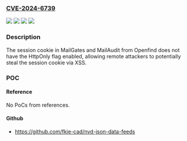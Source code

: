 ### [CVE-2024-6739](https://cve.mitre.org/cgi-bin/cvename.cgi?name=CVE-2024-6739)
![](https://img.shields.io/static/v1?label=Product&message=MailAudit&color=blue)
![](https://img.shields.io/static/v1?label=Product&message=MailGates&color=blue)
![](https://img.shields.io/static/v1?label=Version&message=all%3C%20V6.0%206.1.7.040%20&color=brighgreen)
![](https://img.shields.io/static/v1?label=Vulnerability&message=CWE-1004%20Sensitive%20Cookie%20Without%20'HttpOnly'%20Flag&color=brighgreen)

### Description

The session cookie in MailGates and MailAudit from Openfind does not have the HttpOnly flag enabled, allowing remote attackers to potentially steal the session cookie via XSS.

### POC

#### Reference
No PoCs from references.

#### Github
- https://github.com/fkie-cad/nvd-json-data-feeds

